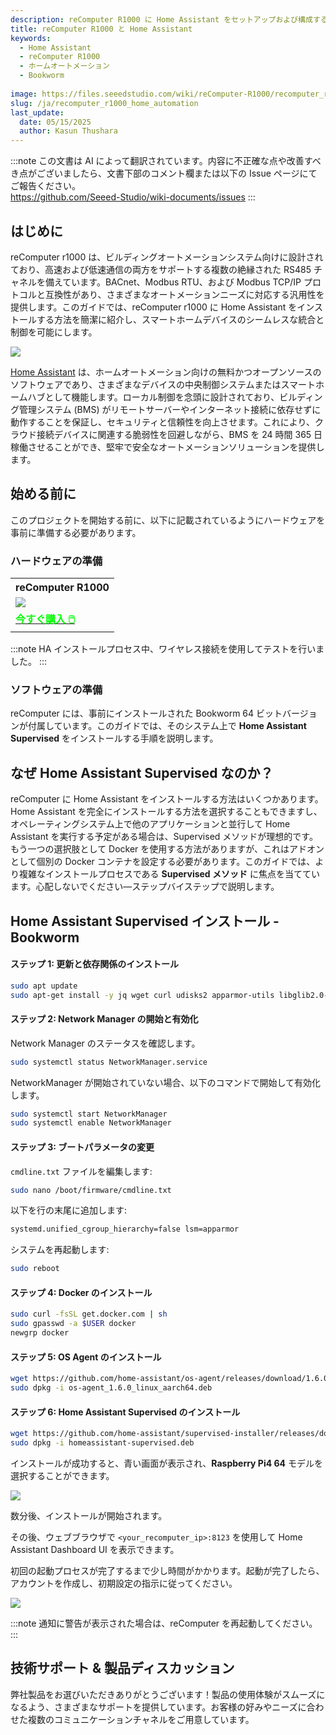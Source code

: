 ```yaml
---
description: reComputer R1000 に Home Assistant をセットアップおよび構成する方法を学びます
title: reComputer R1000 と Home Assistant
keywords:
  - Home Assistant
  - reComputer R1000
  - ホームオートメーション
  - Bookworm
  
image: https://files.seeedstudio.com/wiki/reComputer-R1000/recomputer_r_images/01.png
slug: /ja/recomputer_r1000_home_automation
last_update:
  date: 05/15/2025
  author: Kasun Thushara
---
```

:::note
この文書は AI によって翻訳されています。内容に不正確な点や改善すべき点がございましたら、文書下部のコメント欄または以下の Issue ページにてご報告ください。  
https://github.com/Seeed-Studio/wiki-documents/issues
:::

## はじめに

reComputer r1000 は、ビルディングオートメーションシステム向けに設計されており、高速および低速通信の両方をサポートする複数の絶縁された RS485 チャネルを備えています。BACnet、Modbus RTU、および Modbus TCP/IP プロトコルと互換性があり、さまざまなオートメーションニーズに対応する汎用性を提供します。このガイドでは、reComputer r1000 に Home Assistant をインストールする方法を簡潔に紹介し、スマートホームデバイスのシームレスな統合と制御を可能にします。

<div style={{textAlign:'center'}}><img src="https://files.seeedstudio.com/wiki/reComputer-R1000/HA/logo.png" style={{width:400}}/></div>

[Home Assistant](https://www.home-assistant.io/) は、ホームオートメーション向けの無料かつオープンソースのソフトウェアであり、さまざまなデバイスの中央制御システムまたはスマートホームハブとして機能します。ローカル制御を念頭に設計されており、ビルディング管理システム (BMS) がリモートサーバーやインターネット接続に依存せずに動作することを保証し、セキュリティと信頼性を向上させます。これにより、クラウド接続デバイスに関連する脆弱性を回避しながら、BMS を 24 時間 365 日稼働させることができ、堅牢で安全なオートメーションソリューションを提供します。

## 始める前に

このプロジェクトを開始する前に、以下に記載されているようにハードウェアを事前に準備する必要があります。

### ハードウェアの準備

<div class="table-center">
	<table class="table-nobg">
    <tr class="table-trnobg">
      <th class="table-trnobg">reComputer R1000</th>
		</tr>
    <tr class="table-trnobg"></tr>
		<tr class="table-trnobg">
			<td class="table-trnobg"><div style={{textAlign:'center'}}><img src="https://files.seeedstudio.com/wiki/reComputer-R1000/recomputer_r_images/01.png" style={{width:300, height:'auto'}}/></div></td>
		</tr>
    <tr class="table-trnobg"></tr>
		<tr class="table-trnobg">
			<td class="table-trnobg"><div class="get_one_now_container" style={{textAlign: 'center'}}><a class="get_one_now_item" href="https://www.seeedstudio.com/reComputer-R1025-10-p-5895.html" target="_blank">
              <strong><span><font color={'FFFFFF'} size={"4"}> 今すぐ購入 🖱️</font></span></strong>
          </a></div></td>
        </tr>
    </table>
    </div>

:::note
HA インストールプロセス中、ワイヤレス接続を使用してテストを行いました。
:::

### ソフトウェアの準備

reComputer には、事前にインストールされた Bookworm 64 ビットバージョンが付属しています。このガイドでは、そのシステム上で **Home Assistant Supervised** をインストールする手順を説明します。

## なぜ Home Assistant Supervised なのか？

reComputer に Home Assistant をインストールする方法はいくつかあります。Home Assistant を完全にインストールする方法を選択することもできますし、オペレーティングシステム上で他のアプリケーションと並行して Home Assistant を実行する予定がある場合は、Supervised メソッドが理想的です。もう一つの選択肢として Docker を使用する方法がありますが、これはアドオンとして個別の Docker コンテナを設定する必要があります。このガイドでは、より複雑なインストールプロセスである **Supervised メソッド** に焦点を当てています。心配しないでください—ステップバイステップで説明します。

## Home Assistant Supervised インストール - Bookworm

#### ステップ 1: 更新と依存関係のインストール

```bash
sudo apt update
sudo apt-get install -y jq wget curl udisks2 apparmor-utils libglib2.0-bin network-manager dbus systemd-journal-remote systemd-resolved
```

#### ステップ 2: Network Manager の開始と有効化

Network Manager のステータスを確認します。

```bash
sudo systemctl status NetworkManager.service
```

NetworkManager が開始されていない場合、以下のコマンドで開始して有効化します。

```bash
sudo systemctl start NetworkManager
sudo systemctl enable NetworkManager
```

#### ステップ 3: ブートパラメータの変更

`cmdline.txt` ファイルを編集します:
```bash
sudo nano /boot/firmware/cmdline.txt
```

以下を行の末尾に追加します:

```bash
systemd.unified_cgroup_hierarchy=false lsm=apparmor
```

システムを再起動します:
```bash
sudo reboot
```

#### ステップ 4: Docker のインストール

```bash
sudo curl -fsSL get.docker.com | sh
sudo gpasswd -a $USER docker
newgrp docker
```

#### ステップ 5: OS Agent のインストール

```bash
wget https://github.com/home-assistant/os-agent/releases/download/1.6.0/os-agent_1.6.0_linux_aarch64.deb
sudo dpkg -i os-agent_1.6.0_linux_aarch64.deb
```

#### ステップ 6: Home Assistant Supervised のインストール

```bash
wget https://github.com/home-assistant/supervised-installer/releases/download/1.6.0/homeassistant-supervised.deb
sudo dpkg -i homeassistant-supervised.deb
```

インストールが成功すると、青い画面が表示され、**Raspberry Pi4 64** モデルを選択することができます。

<div style={{textAlign:'center'}}><img src="https://files.seeedstudio.com/wiki/ReTerminal/frigate/bluescreen.png" style={{width:600}}/></div>

数分後、インストールが開始されます。

その後、ウェブブラウザで `<your_recomputer_ip>:8123` を使用して Home Assistant Dashboard UI を表示できます。

初回の起動プロセスが完了するまで少し時間がかかります。起動が完了したら、アカウントを作成し、初期設定の指示に従ってください。

<div style={{textAlign:'center'}}><img src="https://files.seeedstudio.com/wiki/Home-Assistant/13.png" style={{width:600}}/></div>

:::note
通知に警告が表示された場合は、reComputer を再起動してください。
:::

## 技術サポート & 製品ディスカッション

弊社製品をお選びいただきありがとうございます！製品の使用体験がスムーズになるよう、さまざまなサポートを提供しています。お客様の好みやニーズに合わせた複数のコミュニケーションチャネルをご用意しています。

<div class="button_tech_support_container">
<a href="https://forum.seeedstudio.com/" class="button_forum"></a> 
<a href="https://www.seeedstudio.com/contacts" class="button_email"></a>
</div>

<div class="button_tech_support_container">
<a href="https://discord.gg/eWkprNDMU7" class="button_discord"></a> 
<a href="https://github.com/Seeed-Studio/wiki-documents/discussions/69" class="button_discussion"></a>
</div>